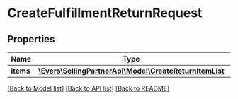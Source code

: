 # CreateFulfillmentReturnRequest

## Properties
Name | Type | Description | Notes
------------ | ------------- | ------------- | -------------
**items** | [**\Evers\SellingPartnerApi\Model\CreateReturnItemList**](CreateReturnItemList.md) |  | 

[[Back to Model list]](../README.md#documentation-for-models) [[Back to API list]](../README.md#documentation-for-api-endpoints) [[Back to README]](../README.md)


